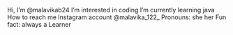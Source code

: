 Hi, I’m @malavikab24
I’m interested in coding 
  I’m currently learning java
How to reach me Instagram account @malavika_122_
  Pronouns: she her 
 Fun fact: always a Learner 

<!---
malavikab24/malavikab24 is a ✨ special ✨ repository because its `README.md` (this file) appears on your GitHub profile.
You can click the Preview link to take a look at your changes.
--->
